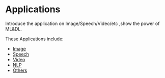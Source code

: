 # Applications

Introduce the application on Image/Speech/Video/etc ,show the power of ML&DL.

These Applications include:

* [Image](./Image) 
* [Speech](./Speech)
* [Video](./Video)
* [NLP](./NLP)
* [Others](./Other-intresting)

